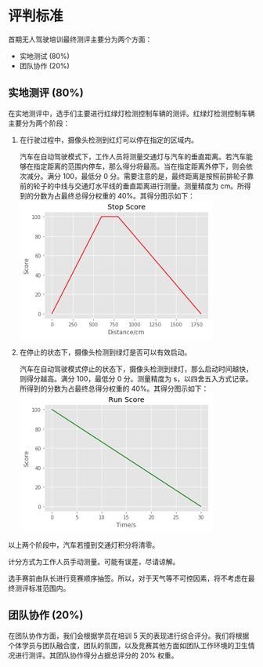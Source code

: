 # 评判标准
首期无人驾驶培训最终测评主要分为两个方面：
- 实地测试 (80%)
- 团队协作 (20%)
 
## 实地测评 (80%)
在实地测评中，选手们主要进行红绿灯检测控制车辆的测评。红绿灯检测控制车辆主要分为两个阶段：
1. 在行驶过程中，摄像头检测到红灯可以停在指定的区域内。

    汽车在自动驾驶模式下，工作人员将测量交通灯与汽车的垂直距离。若汽车能够在指定距离的范围内停车，那么得分将最高。当在指定距离外停下，则会依次减分。满分 100，最低分 0 分。需要注意的是，最终距离是按照前排轮子靠前的轮子的中线与交通灯水平线的垂直距离进行测量。测量精度为 cm。所得到的分数为占最终总得分权重的 40%。其得分图示如下：
![stop_score](./img/stop_score.png)
    
2. 在停止的状态下，摄像头检测到绿灯是否可以有效启动。
    
    汽车在自动驾驶模式停止的状态下，摄像头检测到绿灯，那么启动时间越快，则得分越高。满分 100，最低分 0 分。测量精度为 s，以四舍五入方式记录。所得到的分数为占最终总得分权重的 40%。其得分图示如下：
![run_score](./img/run_score.png)

以上两个阶段中，汽车若撞到交通灯积分将清零。

计分方式为工作人员手动测量。可能有误差，尽请谅解。

选手赛前由队长进行竞赛顺序抽签。所以，对于天气等不可控因素，将不考虑在最终测评标准范围内。
## 团队协作 (20%)
在团队协作方面，我们会根据学员在培训 5 天的表现进行综合评分。我们将根据个体学员与团队融合度，团队的氛围，以及竞赛其他方面如团队工作环境的卫生情况进行测评。其团队协作得分占据总评分的 20% 权重。
